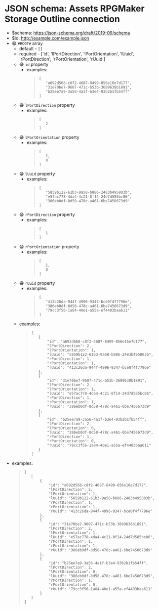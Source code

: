 ﻿# JSON schema: Assets RPGMaker Storage Outline connection

* $schema: https://json-schema.org/draft/2019-09/schema
* $id: http://example.com/example.json
* 😁 `#ROOT#` array
    * default - ```[]```
    * required - ['id', 'lPortDirection', 'lPortOrientation', 'lUuid', 'rPortDirection', 'rPortOrientation', 'rUuid']
    * 😁 `id` property
        * examples:
            >```
            >[
            >    "a692d568-c8f2-4687-8499-856e16e7d177",
            >    "31e70be7-9607-471c-b53b-3689638b1891",
            >    "b25ee7a9-3a56-4a1f-b3e4-93b2b1fb54ff"
            >]
            >```
    * 😁 `lPortDirection` property
        * examples:
            >```
            >[
            >    2
            >]
            >```
    * 😁 `lPortOrientation` property
        * examples:
            >```
            >[
            >    1,
            >    0
            >]
            >```
    * 😁 `lUuid` property
        * examples:
            >```
            >[
            >    "5859b122-61b3-9a58-b886-2483b495803b",
            >    "e57ac778-4da4-4c21-8f14-24d7d585bc86",
            >    "386eb0df-8d58-478c-a461-6be7450673d9"
            >]
            >```
    * 😁 `rPortDirection` property
        * examples:
            >```
            >[
            >    1
            >]
            >```
    * 😁 `rPortOrientation` property
        * examples:
            >```
            >[
            >    1,
            >    0
            >]
            >```
    * 😁 `rUuid` property
        * examples:
            >```
            >[
            >    "413c26da-944f-4996-9347-bce0f4f7796e",
            >    "386eb0df-8d58-478c-a461-6be7450673d9",
            >    "79cc3f56-1a84-40e1-a55a-ef4403baa611"
            >]
            >```
    * examples:
        >```
        >[
        >    {
        >        "id": "a692d568-c8f2-4687-8499-856e16e7d177",
        >        "lPortDirection": 2,
        >        "lPortOrientation": 1,
        >        "lUuid": "5859b122-61b3-9a58-b886-2483b495803b",
        >        "rPortDirection": 1,
        >        "rPortOrientation": 1,
        >        "rUuid": "413c26da-944f-4996-9347-bce0f4f7796e"
        >    },
        >    {
        >        "id": "31e70be7-9607-471c-b53b-3689638b1891",
        >        "lPortDirection": 2,
        >        "lPortOrientation": 1,
        >        "lUuid": "e57ac778-4da4-4c21-8f14-24d7d585bc86",
        >        "rPortDirection": 1,
        >        "rPortOrientation": 1,
        >        "rUuid": "386eb0df-8d58-478c-a461-6be7450673d9"
        >    },
        >    {
        >        "id": "b25ee7a9-3a56-4a1f-b3e4-93b2b1fb54ff",
        >        "lPortDirection": 2,
        >        "lPortOrientation": 0,
        >        "lUuid": "386eb0df-8d58-478c-a461-6be7450673d9",
        >        "rPortDirection": 1,
        >        "rPortOrientation": 0,
        >        "rUuid": "79cc3f56-1a84-40e1-a55a-ef4403baa611"
        >    }
        >]
        >```
* examples:
    >```
    >[
    >    [
    >        {
    >            "id": "a692d568-c8f2-4687-8499-856e16e7d177",
    >            "lPortDirection": 2,
    >            "lPortOrientation": 1,
    >            "lUuid": "5859b122-61b3-9a58-b886-2483b495803b",
    >            "rPortDirection": 1,
    >            "rPortOrientation": 1,
    >            "rUuid": "413c26da-944f-4996-9347-bce0f4f7796e"
    >        },
    >        {
    >            "id": "31e70be7-9607-471c-b53b-3689638b1891",
    >            "lPortDirection": 2,
    >            "lPortOrientation": 1,
    >            "lUuid": "e57ac778-4da4-4c21-8f14-24d7d585bc86",
    >            "rPortDirection": 1,
    >            "rPortOrientation": 1,
    >            "rUuid": "386eb0df-8d58-478c-a461-6be7450673d9"
    >        },
    >        {
    >            "id": "b25ee7a9-3a56-4a1f-b3e4-93b2b1fb54ff",
    >            "lPortDirection": 2,
    >            "lPortOrientation": 0,
    >            "lUuid": "386eb0df-8d58-478c-a461-6be7450673d9",
    >            "rPortDirection": 1,
    >            "rPortOrientation": 0,
    >            "rUuid": "79cc3f56-1a84-40e1-a55a-ef4403baa611"
    >        }
    >    ]
    >]
    >```
